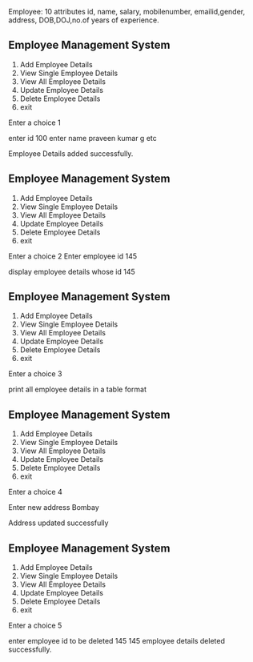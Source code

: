 Employee: 10 attributes
id, name, salary, mobilenumber, emailid,gender, address, DOB,DOJ,no.of years of experience.

Employee Management System
-------------------------------------------
1. Add Employee Details
2. View Single Employee Details
3. View All Employee Details
4. Update Employee Details
5. Delete Employee Details
6. exit

Enter a choice
1

enter id
100
enter name
praveen kumar g
etc

Employee Details added successfully.


Employee Management System
-------------------------------------------
1. Add Employee Details
2. View Single Employee Details
3. View All Employee Details
4. Update Employee Details
5. Delete Employee Details
6. exit

Enter a choice
2
Enter employee id
145

display employee details whose id 145


Employee Management System
-------------------------------------------
1. Add Employee Details
2. View Single Employee Details
3. View All Employee Details
4. Update Employee Details
5. Delete Employee Details
6. exit

Enter a choice
3

print all employee details in a table format

Employee Management System
-------------------------------------------
1. Add Employee Details
2. View Single Employee Details
3. View All Employee Details
4. Update Employee Details
5. Delete Employee Details
6. exit

Enter a choice
4

Enter new address
Bombay

Address updated successfully

Employee Management System
-------------------------------------------
1. Add Employee Details
2. View Single Employee Details
3. View All Employee Details
4. Update Employee Details
5. Delete Employee Details
6. exit

Enter a choice
5

enter employee id to be deleted 
145
145 employee details deleted successfully.
